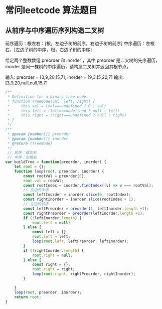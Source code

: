 # 常问leetcode 算法题目


## 从前序与中序遍历序列构造二叉树
前序遍历：根左右：[根，左边子树的前序，右边子树的前序]
中序遍历：左根右，[左边子树的中序，根，右边子树的中序]

给定两个整数数组 preorder 和 inorder ，其中 preorder 是二叉树的先序遍历， inorder 是同一棵树的中序遍历，请构造二叉树并返回其根节点。

输入: preorder = [3,9,20,15,7], inorder = [9,3,15,20,7]
输出: [3,9,20,null,null,15,7]

```js
/**
 * Definition for a binary tree node.
 * function TreeNode(val, left, right) {
 *     this.val = (val===undefined ? 0 : val)
 *     this.left = (left===undefined ? null : left)
 *     this.right = (right===undefined ? null : right)
 * }
 */
/**
 * @param {number[]} preorder
 * @param {number[]} inorder
 * @return {TreeNode}
 */
 // 前序：根左右
 // 中序：左根右
var buildTree = function(preorder, inorder) {
    let root = {};
    function loop(root, preorder, inorder) {
        const rootVal = preorder[0];
        root.val = rooVal;
        const rootIndex = inorder.findIndex((v) => v === rootVal);
        // 左边的中序
        const leftInorder = inorder.slice(0, rootIndex);
        const rightInorder = inorder.slice(rootIndex + 1);
        // 左边的前序
        const leftPreorder = preorder(1, leftInorder.length +1);
        const rightPreorder = preorder(leftInorder.length +1);
        if (!leftInorder.length) {
            root.left = null;
        } else {
            const left = {};
            root.left = left;
            loop(root.left, leftPreorder, leftInorder);
        }
        if (!rightInorder.length) {
            root.right = null;
        } else {
            const right = {};
            root.right = right;
            loop(root.right, rightPreorder, rightInorder);
        }

    }
    loop(root, preorder, inorder);
    return root;
}
```






